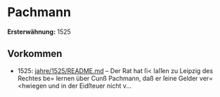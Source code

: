 # Pachmann

**Ersterwähnung:** 1525

## Vorkommen
- 1525: [jahre/1525/README.md](../jahre/1525/README.md) – Der Rat hat ſi< laſſen zu Leipzig des Rechtes be=
lernen über Cunß Pachmann, daß er ſeine Gelder ver=
\<hwiegen und in der Eidſteuer nicht v...
